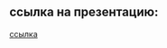 ## ссылка на презентацию:
[ссылка](https://github.com/ait-tr/cohort40.1/blob/main/front_end/lesson_11/bf_11.pdf)